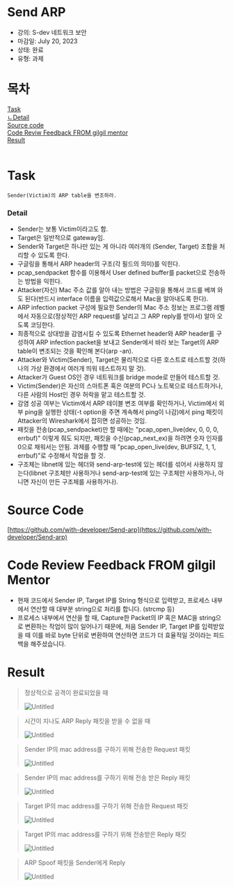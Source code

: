 # Send ARP

- 강의: S-dev 네트워크 보안<br>
- 마감일: July 20, 2023<br>
- 상태: 완료<br>
- 유형: 과제

# 목차
[Task](#task)<br>
[ㄴDetail](#detail)<br>
[Source code](#source-code)<br>
[Code Reviw Feedback FROM gilgil mentor](#code-review-feedback-from-gilgil-Mentor)<br>
[Result](#result)<br><br>


# Task
```
Sender(Victim)의 ARP table을 변조하라.
```

### Detail

- Sender는 보통 Victim이라고도 함.
- Target은 일반적으로 gateway임.
- Sender와 Target은 하나만 있는 게 아니라 여러개의 (Sender, Target) 조합을 처리할 수 있도록 한다.
- 구글링을 통해서 ARP header의 구조(각 필드의 의미)를 익힌다.
- pcap_sendpacket 함수를 이용해서 User defined buffer를 packet으로 전송하는 방법을 익힌다.
- Attacker(자신) Mac 주소 값를 알아 내는 방법은 구글링을 통해서 코드를 베껴 와도 된다(반드시 interface 이름을 입력값으로해서 Mac을 알아내도록 한다).
- ARP infection packet 구성에 필요한 Sender의 Mac 주소 정보는 프로그램 레벨에서 자동으로(정상적인 ARP request를 날리고 그 ARP reply를 받아서) 알아 오도록 코딩한다.
- 최종적으로 상대방을 감염시킬 수 있도록 Ethernet header와 ARP header를 구성하여 ARP infection packet을 보내고 Sender에서 바라 보는 Target의 ARP table이 변조되는 것을 확인해 본다(arp -an).
- Attacker와 Victim(Sender), Target은 물리적으로 다른 호스트로 테스트할 것(하나의 가상 환경에서 여러개 띄워 테스트하지 말 것).
- Attacker가 Guest OS인 경우 네트워크를 bridge mode로 만들어 테스트할 것.
- Victim(Sender)은 자신의 스마트폰 혹은 여분의 PC나 노트북으로 테스트하거나, 다른 사람의 Host인 경우 허락을 맡고 테스트할 것.
- 감염 성공 여부는 Victim에서 ARP 테이블 변조 여부를 확인하거나, Victim에서 외부 ping을 실행한 상태(-t option을 주면 계속해서 ping이 나감)에서 ping 패킷이 Attacker의 Wireshark에서 잡히면 성공하는 것임.
- 패킷을 전송(pcap_sendpacket)만 할 때에는 "pcap_open_live(dev, 0, 0, 0, errbuf)" 이렇게 줘도 되지만, 패킷을 수신(pcap_next_ex)을 하려면 숫자 인자를 0으로 채워서는 안됨. 과제를 수행할 때 "pcap_open_live(dev, BUFSIZ, 1, 1, errbuf)"로 수정해서 작업을 할 것.
- 구조체는 libnet에 있는 헤더와 send-arp-test에 있는 헤더를 섞어서 사용하지 않는다(libnet 구조체만 사용하거나 send-arp-test에 있는 구조체만 사용하거나, 아니면 자신이 만든 구조체를 사용하거나).

# Source Code

[https://github.com/with-developer/Send-arp](https://github.com/with-developer/Send-arp)

# Code Review Feedback FROM gilgil Mentor
- 현재 코드에서 Sender IP, Target IP를 String 형식으로 입력받고, 프로세스 내부에서 연산할 때 대부분 string으로 처리를 합니다. (strcmp 등)
- 프로세스 내부에서 연산을 할 때, Capture한 Packet의 IP 혹은 MAC을 string으로 변환하는 작업이 많이 일어나기 때문에, 처음 Sender IP, Target IP를 입력받았을 때 이를 바로 byte 단위로 변환하여 연산하면 코드가 더 효율적일 것이라는 피드백을 해주셨습니다.

# Result

> 정상적으로 공격이 완료되었을 때
> 
> 
> ![Untitled](https://concise-egg-c3d.notion.site/image/https%3A%2F%2Fs3-us-west-2.amazonaws.com%2Fsecure.notion-static.com%2Fb6b2664b-8804-493b-bf4f-34bb638cd5ad%2FUntitled.png?id=50d4ba0a-f338-4a7b-a819-bc59ce286d89&table=block&spaceId=cdedcb90-4171-4218-866c-2193f2353645&width=960&userId=&cache=v2)
> 

> 시간이 지나도 ARP Reply 패킷을 받을 수 없을 때
> 
> 
> ![Untitled](https://concise-egg-c3d.notion.site/image/https%3A%2F%2Fs3-us-west-2.amazonaws.com%2Fsecure.notion-static.com%2F51ef6318-5bdd-4eb9-a9a7-f4710da581d9%2FUntitled.png?id=fb22a642-8b06-4dc4-b39c-06c4cab9c49a&table=block&spaceId=cdedcb90-4171-4218-866c-2193f2353645&width=950&userId=&cache=v2)
> 

> Sender IP의 mac address를 구하기 위해 전송한 Request 패킷
> 
> 
> ![Untitled](https://concise-egg-c3d.notion.site/image/https%3A%2F%2Fs3-us-west-2.amazonaws.com%2Fsecure.notion-static.com%2Fd0b7b6f3-6aad-4e1e-bc5c-ba096985072d%2FUntitled.png?id=a23175d2-9e33-468c-be0b-53815433623b&table=block&spaceId=cdedcb90-4171-4218-866c-2193f2353645&width=2000&userId=&cache=v2)
> 

> Sender IP의 mac address를 구하기 위해 전송 받은 Reply 패킷
> 
> 
> ![Untitled](https://concise-egg-c3d.notion.site/image/https%3A%2F%2Fs3-us-west-2.amazonaws.com%2Fsecure.notion-static.com%2F06071c2c-8dbf-4c18-b0e6-bb825118b432%2FUntitled.png?id=5a49c109-66f2-4221-b5ba-782aa55af915&table=block&spaceId=cdedcb90-4171-4218-866c-2193f2353645&width=2000&userId=&cache=v2)
> 

> Target IP의 mac address를 구하기 위해 전송한 Request 패킷
> 
> 
> ![Untitled](https://concise-egg-c3d.notion.site/image/https%3A%2F%2Fs3-us-west-2.amazonaws.com%2Fsecure.notion-static.com%2Fac58c268-97c3-49e1-a09a-9cc3f8f344c2%2FUntitled.png?id=516cfc1e-c704-4e68-ba88-8935e60b6521&table=block&spaceId=cdedcb90-4171-4218-866c-2193f2353645&width=2000&userId=&cache=v2)
> 

> Target IP의 mac address를 구하기 위해 전송받은 Reply 패킷
> 
> 
> ![Untitled](https://concise-egg-c3d.notion.site/image/https%3A%2F%2Fs3-us-west-2.amazonaws.com%2Fsecure.notion-static.com%2Fa1676c6e-a7c1-4c8f-8a7c-e0811a11c94e%2FUntitled.png?id=91a1901f-c27d-43fc-a1e9-f13cec24720d&table=block&spaceId=cdedcb90-4171-4218-866c-2193f2353645&width=2000&userId=&cache=v2)
> 

> ARP Spoof 패킷을 Sender에게 Reply
> 
> 
> ![Untitled](https://concise-egg-c3d.notion.site/image/https%3A%2F%2Fs3-us-west-2.amazonaws.com%2Fsecure.notion-static.com%2F3914694b-c3b8-4c40-9643-7fe36f0bb099%2FUntitled.png?id=5742cc44-3b32-4d6b-876d-e959fb584668&table=block&spaceId=cdedcb90-4171-4218-866c-2193f2353645&width=2000&userId=&cache=v2)
>

